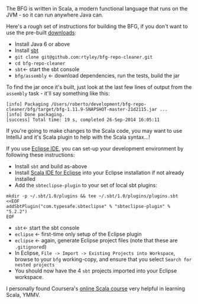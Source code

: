 The BFG is written in Scala, a modern functional language that runs on the JVM - so it
can run anywhere Java can.

Here's a rough set of instructions for building the BFG, if you don't want to use the
pre-built [downloads](http://rtyley.github.io/bfg-repo-cleaner/#download):

* Install Java 6 or above
* Install [sbt](http://www.scala-sbt.org/release/docs/Getting-Started/Setup.html#installing-sbt)
* `git clone git@github.com:rtyley/bfg-repo-cleaner.git`
* `cd bfg-repo-cleaner`
* `sbt`<- start the sbt console
* `bfg/assembly` <- download dependencies, run the tests, build the jar

To find the jar once it's built, just look at the last few lines of output from the
`assembly` task - it'll say something like this:

```
[info] Packaging /Users/roberto/development/bfg-repo-cleaner/bfg/target/bfg-1.11.9-SNAPSHOT-master-21d2115.jar ...
[info] Done packaging.
[success] Total time: 19 s, completed 26-Sep-2014 16:05:11
```

If you're going to make changes to the Scala code, you may want to use IntelliJ and it's Scala
plugin to help with the Scala syntax...!

If you use [Eclipse IDE](http://www.eclipse.org/), you can set-up your development environment by following these instructions:

* Install `sbt` and build as-above
* Install [Scala IDE for Eclipse](http://scala-ide.org/) into your Eclipse installation if not already installed
* Add the `sbteclipse-plugin` to your set of local sbt plugins:

```
mkdir -p ~/.sbt/1.0/plugins && tee ~/.sbt/1.0/plugins/plugins.sbt <<EOF
addSbtPlugin("com.typesafe.sbteclipse" % "sbteclipse-plugin" % "5.2.2")
EOF
```

* `sbt`<- start the sbt console
* `eclipse` <- first-time only setup of the Eclipse plugin
* `eclipse` <- again, generate Eclipse project files (note that these are `.gitignore`d)
* In Eclipse, `File -> Import -> Existing Projects into Workspace`, browse to your `bfg` working-copy, and ensure that you select `Search for nested projects`
* You should now have the 4 `sbt` projects imported into your Eclipse workspace.

I personally found Coursera's [online Scala course](https://www.coursera.org/course/progfun) very helpful in
learning Scala, YMMV.
